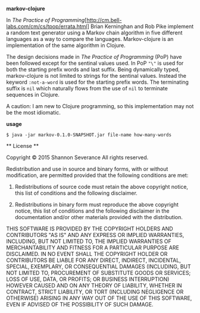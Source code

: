 **markov-clojure**

In _The Practice of
Programming_[http://cm.bell-labs.com/cm/cs/tpop/errata.html] Brian
Kerninghan and Rob Pike implement a random text generator using a
Markov chain algorithm in five different languages as a way to compare
the languages. Markov-clojure is an implementation of the same
algorithm in Clojure.

The design decisions made in _The Practice of Programming_ (PoP) have
been followed except for the sentinal values used. In PoP `"\"` is
used for both the starting prefix words and last suffix. Being
dynamically typed, markov-clojure is not limited to strings for the
sentinal values. Instead the keyword `:not-a-word` is used for the
starting prefix words. The terminating suffix is `nil` which naturally
flows from the use of `nil` to terminate sequences in Clojure.

A caution: I am new to Clojure programming, so this implementation may not
be the most idiomatic.

**usage**

    $ java -jar markov-0.1.0-SNAPSHOT.jar file-name how-many-words

** License **

Copyright © 2015 Shannon Severance
All rights reserved.

Redistribution and use in source and binary forms, with or without
modification, are permitted provided that the following conditions are
met:

1. Redistributions of source code must retain the above copyright
notice, this list of conditions and the following disclaimer.

2. Redistributions in binary form must reproduce the above copyright
notice, this list of conditions and the following disclaimer in the
documentation and/or other materials provided with the distribution.

THIS SOFTWARE IS PROVIDED BY THE COPYRIGHT HOLDERS AND CONTRIBUTORS
"AS IS" AND ANY EXPRESS OR IMPLIED WARRANTIES, INCLUDING, BUT NOT
LIMITED TO, THE IMPLIED WARRANTIES OF MERCHANTABILITY AND FITNESS FOR
A PARTICULAR PURPOSE ARE DISCLAIMED. IN NO EVENT SHALL THE COPYRIGHT
HOLDER OR CONTRIBUTORS BE LIABLE FOR ANY DIRECT, INDIRECT, INCIDENTAL,
SPECIAL, EXEMPLARY, OR CONSEQUENTIAL DAMAGES (INCLUDING, BUT NOT
LIMITED TO, PROCUREMENT OF SUBSTITUTE GOODS OR SERVICES; LOSS OF USE,
DATA, OR PROFITS; OR BUSINESS INTERRUPTION) HOWEVER CAUSED AND ON ANY
THEORY OF LIABILITY, WHETHER IN CONTRACT, STRICT LIABILITY, OR TORT
(INCLUDING NEGLIGENCE OR OTHERWISE) ARISING IN ANY WAY OUT OF THE USE
OF THIS SOFTWARE, EVEN IF ADVISED OF THE POSSIBILITY OF SUCH DAMAGE.
